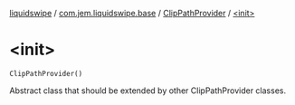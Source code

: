 [liquidswipe](../../index.md) / [com.jem.liquidswipe.base](../index.md) / [ClipPathProvider](index.md) / [&lt;init&gt;](./-init-.md)

# &lt;init&gt;

`ClipPathProvider()`

Abstract class that should be extended by other ClipPathProvider classes.

